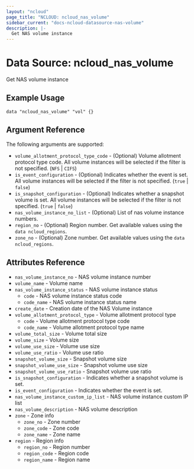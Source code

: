 ```yaml
---
layout: "ncloud"
page_title: "NCLOUD: ncloud_nas_volume"
sidebar_current: "docs-ncloud-datasource-nas-volume"
description: |-
  Get NAS volume instance
---
```


# Data Source: ncloud_nas_volume

Get NAS volume instance

## Example Usage

```hcl
data "ncloud_nas_volume" "vol" {}
```

## Argument Reference

The following arguments are supported:

* `volume_allotment_protocol_type_code` - (Optional) Volume allotment protocol type code. All volume instances will be selected if the filter is not specified. (`NFS` | `CIFS`)
* `is_event_configuration` - (Optional) Indicates whether the event is set. All volume instances will be selected if the filter is not specified. (`true` | `false`)
* `is_snapshot_configuration` - (Optional) Indicates whether a snapshot volume is set. All volume instances will be selected if the filter is not specified. (`true` | `false`)
* `nas_volume_instance_no_list` - (Optional) List of nas volume instance numbers.
* `region_no` - (Optional) Region number. Get available values using the `data ncloud_regions`.
* `zone_no` - (Optional) Zone number. Get available values using the `data ncloud_regions`.

## Attributes Reference

* `nas_volume_instance_no` - NAS volume instance number
* `volume_name` - Volume name
* `nas_volume_instance_status` - NAS volume instance status
    * `code` - NAS volume instance status code
    * `code_name` - NAS volume instance status name
* `create_date` - Creation date of the NAS Volume instance
* `volume_allotment_protocol_type` - Volume allotment protocol type
    * `code` - Volume allotment protocol type code
    * `code_name` - Volume allotment protocol type name
* `volume_total_size` - Volume total size
* `volume_size` - Volume size
* `volume_use_size` - Volume use size
* `volume_use_ratio` - Volume use ratio
* `snapshot_volume_size` - Snapshot volume size
* `snapshot_volume_use_size` - Snapshot volume use size
* `snapshot_volume_use_ratio` - Snapshot volume use ratio
* `is_snapshot_configuration` - Indicates whether a snapshot volume is set.
* `is_event_configuration` - Indicates whether the event is set.
* `nas_volume_instance_custom_ip_list` - NAS volume instance custom IP list
* `nas_volume_description` - NAS volume description
* `zone` - Zone info
    * `zone_no` - Zone number
    * `zone_code` - Zone code
    * `zone_name` - Zone name
* `region` - Region info
    * `region_no` - Region number
    * `region_code` - Region code
    * `region_name` - Region name